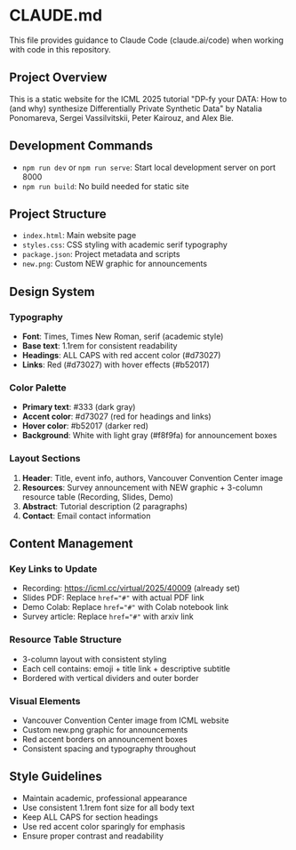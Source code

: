 # CLAUDE.md

This file provides guidance to Claude Code (claude.ai/code) when working with code in this repository.

## Project Overview

This is a static website for the ICML 2025 tutorial "DP-fy your DATA: How to (and why) synthesize Differentially Private Synthetic Data" by Natalia Ponomareva, Sergei Vassilvitskii, Peter Kairouz, and Alex Bie.

## Development Commands

- `npm run dev` or `npm run serve`: Start local development server on port 8000
- `npm run build`: No build needed for static site

## Project Structure

- `index.html`: Main website page
- `styles.css`: CSS styling with academic serif typography
- `package.json`: Project metadata and scripts
- `new.png`: Custom NEW graphic for announcements

## Design System

### Typography
- **Font**: Times, Times New Roman, serif (academic style)
- **Base text**: 1.1rem for consistent readability
- **Headings**: ALL CAPS with red accent color (#d73027)
- **Links**: Red (#d73027) with hover effects (#b52017)

### Color Palette
- **Primary text**: #333 (dark gray)
- **Accent color**: #d73027 (red for headings and links)
- **Hover color**: #b52017 (darker red)
- **Background**: White with light gray (#f8f9fa) for announcement boxes

### Layout Sections
1. **Header**: Title, event info, authors, Vancouver Convention Center image
2. **Resources**: Survey announcement with NEW graphic + 3-column resource table (Recording, Slides, Demo)
3. **Abstract**: Tutorial description (2 paragraphs)
4. **Contact**: Email contact information

## Content Management

### Key Links to Update
- Recording: https://icml.cc/virtual/2025/40009 (already set)
- Slides PDF: Replace `href="#"` with actual PDF link
- Demo Colab: Replace `href="#"` with Colab notebook link  
- Survey article: Replace `href="#"` with arxiv link

### Resource Table Structure
- 3-column layout with consistent styling
- Each cell contains: emoji + title link + descriptive subtitle
- Bordered with vertical dividers and outer border

### Visual Elements
- Vancouver Convention Center image from ICML website
- Custom new.png graphic for announcements
- Red accent borders on announcement boxes
- Consistent spacing and typography throughout

## Style Guidelines
- Maintain academic, professional appearance
- Use consistent 1.1rem font size for all body text
- Keep ALL CAPS for section headings
- Use red accent color sparingly for emphasis
- Ensure proper contrast and readability